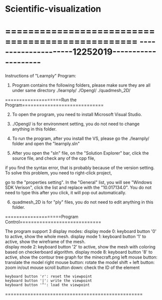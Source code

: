 # Scientific-visualization
=================================================
---------------------12252019--------------------
=================================================
Instructions of "Learnply" Program:

1. Program contains the following folders, please make sure they are all under same directory
    ./learnply/
    ./Opengl/
    ./quadmesh_2D/
   
====================Run the Program=============================

2. To open the program, you need to install Microsoft Visual Studio.

3. ./Opengl/ is for environment setting, you do not need to change anything in this folder.

4. To run the program, after you install the VS, please go the ./learnply/ folder and open the "learnply.sln"

5. After you open the "sln" file, on the  "Solution Explorer" bar, click the source file, and check any of the cpp file,
   
if you find the syntax error, that is probably because of the version setting. To solve this problem, you need to right-click project, 
   
go to the "properties setting". In the "General" list, you will see "Windows SDK Verison", click the list and replace with the "10.017134.0". 
You do not need to type this after you click, it will pop out automatically.  

6. quadmesh_2D is for "ply" files, you do not need to edit anything in this folder.   

====================Program Control=============================

The program support 3 display modes:
    display mode 0: keyboard button '0' to active, show the whole mesh. 
    display mode 1: keyboard button '1' to active, show the wireframe of the mesh.  
    display mode 2: keyboard button '2' to active, show the mesh with coloring based on checkerboard algorithm. 
    display mode 8: keyboard button '8' to active, show the contour tree graph for the minecraft.png
    left mouse button: translate the model
    right mouse button: rotate the model
    shift + left button: zoom in/out
    mouse scroll button down: check the ID of the element
 
    keyboard button 'r': reset the viewpoint
    keyboard button '|': write the viewpoint
    keyboard button '^': load the viewpoint
    
=================================================
